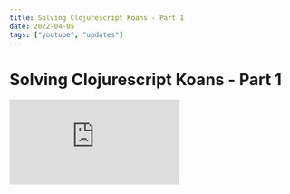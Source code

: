 ```yaml
---
title: Solving Clojurescript Koans - Part 1
date: 2022-04-05
tags: ["youtube", "updates"]
---
```


# Solving Clojurescript Koans - Part 1

<iframe src="https://www.youtube.com/embed/9mst6f5__xg" title="YouTube video player" frameborder="0" allow="accelerometer; autoplay; clipboard-write; encrypted-media; gyroscope; picture-in-picture" allowfullscreen></iframe>

